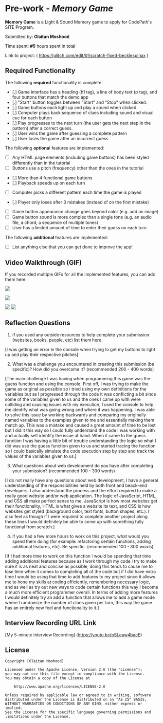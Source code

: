 # Pre-work - *Memory Game*

**Memory Game** is a Light & Sound Memory game to apply for CodePath's SITE Program. 

Submitted by: **Olaitan Moshood**

Time spent: **#9** hours spent in total

Link to project: ( https://glitch.com/edit/#!/scratch-fixed-becklespinax )     

## Required Functionality

The following **required** functionality is complete:

* [.] Game interface has a heading (h1 tag), a line of body text (p tag), and four buttons that match the demo app
* [.] "Start" button toggles between "Start" and "Stop" when clicked. 
* [.] Game buttons each light up and play a sound when clicked. 
* [.] Computer plays back sequence of clues including sound and visual cue for each button
* [.] Play progresses to the next turn (the user gets the next step in the pattern) after a correct guess. 
* [.] User wins the game after guessing a complete pattern
* [.] User loses the game after an incorrect guess

The following **optional** features are implemented:

* [ ] Any HTML page elements (including game buttons) has been styled differently than in the tutorial
* [ ] Buttons use a pitch (frequency) other than the ones in the tutorial
* [.] More than 4 functional game buttons
* [.] Playback speeds up on each turn
* [ ] Computer picks a different pattern each time the game is played
* [.] Player only loses after 3 mistakes (instead of on the first mistake)
* [ ] Game button appearance change goes beyond color (e.g. add an image)
* [ ] Game button sound is more complex than a single tone (e.g. an audio file, a chord, a sequence of multiple tones)
* [ ] User has a limited amount of time to enter their guess on each turn

The following **additional** features are implemented:

- [ ] List anything else that you can get done to improve the app!

## Video Walkthrough (GIF)

If you recorded multiple GIFs for all the implemented features, you can add them here:

![](https://i.imgur.com/CQL037b.gif)

![](https://i.imgur.com/GLKAJFx.gif)

![](gif3-link-here)
![](gif4-link-here)

## Reflection Questions
1. If you used any outside resources to help complete your submission (websites, books, people, etc) list them here. 

[I was getting an error in the console when trying to get my buttons to light up and play their respective pitches]

2. What was a challenge you encountered in creating this submission (be specific)? How did you overcome it? (recommended 200 - 400 words) 

[The main challenge I was having when programming this game was the guess function and using the console. First off, I was trying to make the game as original as possible so I tried using my own definitions for the variables but as I progressed through the code it was conflicting a bit since some of the variables given to us and the ones I came up with were colliding and causing issues with my execution, I used the console to help me identify what was going wrong and where it was happening. I was able to solve this issue by working backwards and comparing my originally named variables to the examples given to me and essentially making them match up. This was a mistake and caused a great amount of time to be lost but I did it this way so I could fully understand the code I was working with and actually self identify the issue at hand. When it came to the guess function I was having a little bit of trouble understanding the logic so what I did was use the guess function given to us and started tracing the function so I could basically simulate the code execution step by step and track the values of the variables given to us.]

3. What questions about web development do you have after completing your submission? (recommended 100 - 300 words) 

[I do not really have any questions about web development, I have a general understanding of the responsibilities held by both front and beack-end developers. I also understand the process and the effort required to make a really good website and/or web application. The logic of JavaScript, HTML, and CSS all make perfect sense to me. JavaScript is how most websites get their functionality, HTML is what gives a website its text, and CSS is how websites get styled (background color, text fonts, button shapes, etc.). I also feel as though if I were required to complete another project along these lines I would definitely be able to come up with something fully functional from scratch.]

4. If you had a few more hours to work on this project, what would you spend them doing (for example: refactoring certain functions, adding additional features, etc). Be specific. (recommended 100 - 300 words) 

[If I had more time to work on this function I would be spending that time adding additional features because as I work through my code I try to make sure it is as neat and concise as possible, doing this tends to cause me to lose time when it comes to completing all of the code but if I did have extra time I would be using that time to add features to my project since it allows me to hone my skills at coding efficiently, remembering necessary logic, and as well as try out new ways to code certain functions this way I become a much more efficient programmer overall. In terms of adding more features I would definitely try an add a function that allows me to add a game mode where I randomize the number of clues given per turn, this way the game has an entirely  new feel and functionality to it.]


## Interview Recording URL Link
[My 5-minute Interview Recording] (https://youtu.be/pSLeaw4bacE)


## License

    Copyright [Olaitan Moshood]

    Licensed under the Apache License, Version 2.0 (the "License");
    you may not use this file except in compliance with the License.
    You may obtain a copy of the License at

        http://www.apache.org/licenses/LICENSE-2.0

    Unless required by applicable law or agreed to in writing, software
    distributed under the License is distributed on an "AS IS" BASIS,
    WITHOUT WARRANTIES OR CONDITIONS OF ANY KIND, either express or implied.
    See the License for the specific language governing permissions and
    limitations under the License.
